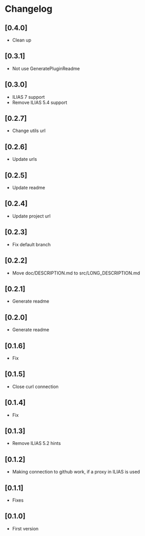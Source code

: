 # Changelog

## [0.4.0]
- Clean up

## [0.3.1]
- Not use GeneratePluginReadme

## [0.3.0]
- ILIAS 7 support
- Remove ILIAS 5.4 support

## [0.2.7]
- Change utils url

## [0.2.6]
- Update urls

## [0.2.5]
- Update readme

## [0.2.4]
- Update project url

## [0.2.3]
- Fix default branch

## [0.2.2]
- Move doc/DESCRIPTION.md to src/LONG_DESCRIPTION.md

## [0.2.1]
- Generate readme

## [0.2.0]
- Generate readme

## [0.1.6]
- Fix

## [0.1.5]
- Close curl connection

## [0.1.4]
- Fix

## [0.1.3]
- Remove ILIAS 5.2 hints

## [0.1.2]
- Making connection to github work, if a proxy in ILIAS is used

## [0.1.1]
- Fixes

## [0.1.0]
- First version
